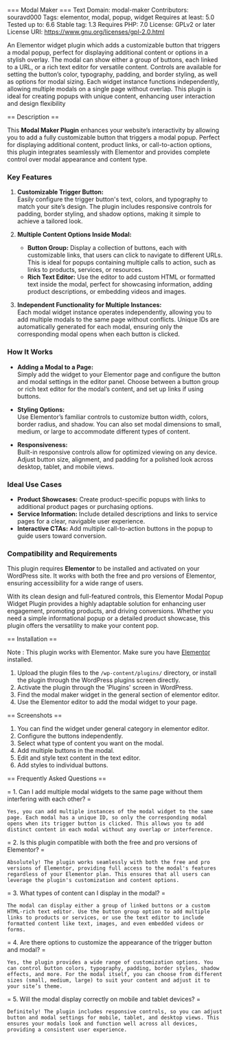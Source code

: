 === Modal Maker ===
Text Domain: modal-maker
Contributors: souravd000
Tags: elementor, modal, popup, widget
Requires at least: 5.0
Tested up to: 6.6
Stable tag: 1.3
Requires PHP: 7.0
License: GPLv2 or later
License URI: https://www.gnu.org/licenses/gpl-2.0.html

An Elementor widget plugin which adds a customizable button that triggers a modal popup, perfect for displaying additional content or options in a stylish overlay. The modal can show either a group of buttons, each linked to a URL, or a rich text editor for versatile content. Controls are available for setting the button’s color, typography, padding, and border styling, as well as options for modal sizing. Each widget instance functions independently, allowing multiple modals on a single page without overlap. This plugin is ideal for creating popups with unique content, enhancing user interaction and design flexibility

== Description ==


This **Modal Maker Plugin** enhances your website’s interactivity by allowing you to add a fully customizable button that triggers a modal popup. Perfect for displaying additional content, product links, or call-to-action options, this plugin integrates seamlessly with Elementor and provides complete control over modal appearance and content type.

### Key Features

1. **Customizable Trigger Button:**  
   Easily configure the trigger button's text, colors, and typography to match your site’s design. The plugin includes responsive controls for padding, border styling, and shadow options, making it simple to achieve a tailored look.

2. **Multiple Content Options Inside Modal:**  
   - **Button Group:** Display a collection of buttons, each with customizable links, that users can click to navigate to different URLs. This is ideal for popups containing multiple calls to action, such as links to products, services, or resources.
   - **Rich Text Editor:** Use the editor to add custom HTML or formatted text inside the modal, perfect for showcasing information, adding product descriptions, or embedding videos and images.

3. **Independent Functionality for Multiple Instances:**  
   Each modal widget instance operates independently, allowing you to add multiple modals to the same page without conflicts. Unique IDs are automatically generated for each modal, ensuring only the corresponding modal opens when each button is clicked.

### How It Works

- **Adding a Modal to a Page:**  
  Simply add the widget to your Elementor page and configure the button and modal settings in the editor panel. Choose between a button group or rich text editor for the modal’s content, and set up links if using buttons.
  
- **Styling Options:**  
  Use Elementor’s familiar controls to customize button width, colors, border radius, and shadow. You can also set modal dimensions to small, medium, or large to accommodate different types of content. 

- **Responsiveness:**  
  Built-in responsive controls allow for optimized viewing on any device. Adjust button size, alignment, and padding for a polished look across desktop, tablet, and mobile views.

### Ideal Use Cases

- **Product Showcases:** Create product-specific popups with links to additional product pages or purchasing options.
- **Service Information:** Include detailed descriptions and links to service pages for a clear, navigable user experience.
- **Interactive CTAs:** Add multiple call-to-action buttons in the popup to guide users toward conversion.

### Compatibility and Requirements

This plugin requires **Elementor** to be installed and activated on your WordPress site. It works with both the free and pro versions of Elementor, ensuring accessibility for a wide range of users.

With its clean design and full-featured controls, this Elementor Modal Popup Widget Plugin provides a highly adaptable solution for enhancing user engagement, promoting products, and driving conversions. Whether you need a simple informational popup or a detailed product showcase, this plugin offers the versatility to make your content pop.

== Installation ==

Note : This plugin works with Elementor. Make sure you have [Elementor](https://wordpress.org/plugins/elementor/) installed.

1. Upload the plugin files to the `/wp-content/plugins/` directory, or install the plugin through the WordPress plugins screen directly.
2. Activate the plugin through the 'Plugins' screen in WordPress.
3. Find the modal maker widget in the general section of elementor editor.
3. Use the Elementor editor to add the modal widget to your page.

== Screenshots ==

1. You can find the widget under general category in elementor editor.
2. Configure the buttons independently.
3. Select what type of content you want on the modal.
4. Add multiple buttons in the modal.
5. Edit and style text content in the text editor.
6. Add styles to individual buttons.


== Frequently Asked Questions ==

= 1. Can I add multiple modal widgets to the same page without them interfering with each other? =

    Yes, you can add multiple instances of the modal widget to the same page. Each modal has a unique ID, so only the corresponding modal opens when its trigger button is clicked. This allows you to add distinct content in each modal without any overlap or interference.

= 2. Is this plugin compatible with both the free and pro versions of Elementor? =

    Absolutely! The plugin works seamlessly with both the free and pro versions of Elementor, providing full access to the modal's features regardless of your Elementor plan. This ensures that all users can leverage the plugin's customization and content options.

= 3. What types of content can I display in the modal? =

    The modal can display either a group of linked buttons or a custom HTML-rich text editor. Use the button group option to add multiple links to products or services, or use the text editor to include formatted content like text, images, and even embedded videos or forms.

= 4. Are there options to customize the appearance of the trigger button and modal? =

    Yes, the plugin provides a wide range of customization options. You can control button colors, typography, padding, border styles, shadow effects, and more. For the modal itself, you can choose from different sizes (small, medium, large) to suit your content and adjust it to your site’s theme.

= 5. Will the modal display correctly on mobile and tablet devices? =

    Definitely! The plugin includes responsive controls, so you can adjust button and modal settings for mobile, tablet, and desktop views. This ensures your modals look and function well across all devices, providing a consistent user experience.
